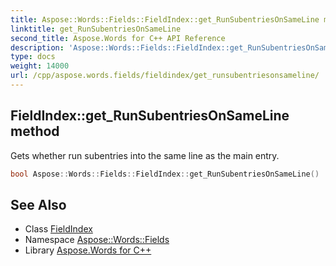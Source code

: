 ```yaml
---
title: Aspose::Words::Fields::FieldIndex::get_RunSubentriesOnSameLine method
linktitle: get_RunSubentriesOnSameLine
second_title: Aspose.Words for C++ API Reference
description: 'Aspose::Words::Fields::FieldIndex::get_RunSubentriesOnSameLine method. Gets whether run subentries into the same line as the main entry in C++.'
type: docs
weight: 14000
url: /cpp/aspose.words.fields/fieldindex/get_runsubentriesonsameline/
---
```

## FieldIndex::get_RunSubentriesOnSameLine method


Gets whether run subentries into the same line as the main entry.

```cpp
bool Aspose::Words::Fields::FieldIndex::get_RunSubentriesOnSameLine()
```

## See Also

* Class [FieldIndex](../)
* Namespace [Aspose::Words::Fields](../../)
* Library [Aspose.Words for C++](../../../)
